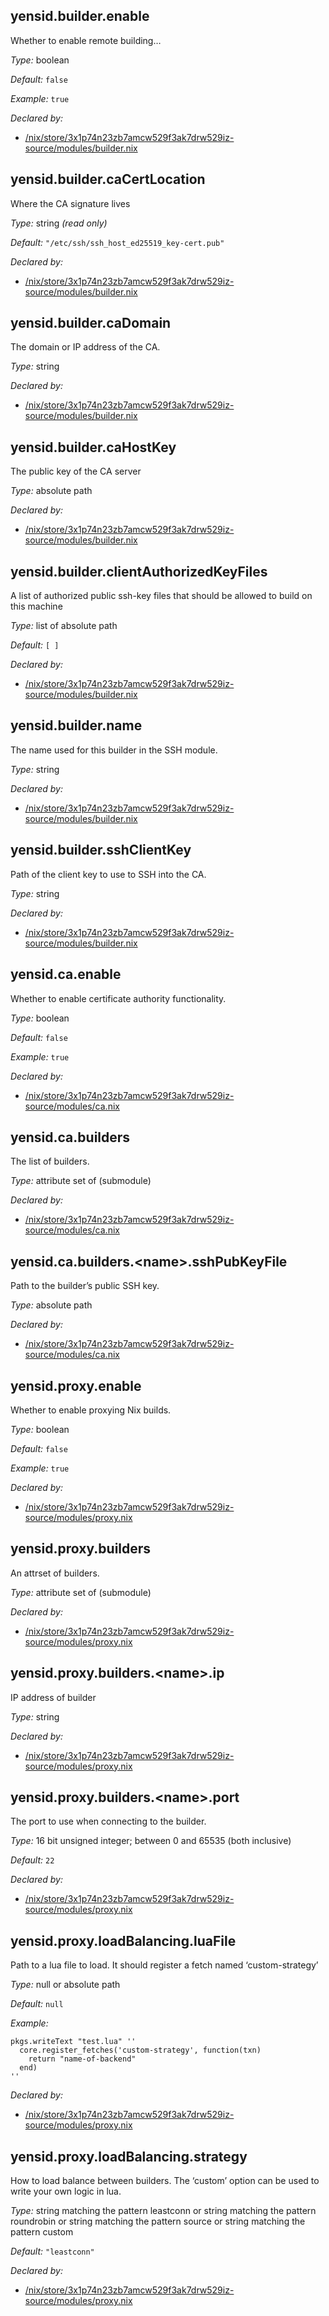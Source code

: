 ## yensid\.builder\.enable



Whether to enable remote building…



*Type:*
boolean



*Default:*
` false `



*Example:*
` true `

*Declared by:*
 - [/nix/store/3x1p74n23zb7amcw529f3ak7drw529iz-source/modules/builder\.nix](file:///nix/store/3x1p74n23zb7amcw529f3ak7drw529iz-source/modules/builder.nix)



## yensid\.builder\.caCertLocation

Where the CA signature lives



*Type:*
string *(read only)*



*Default:*
` "/etc/ssh/ssh_host_ed25519_key-cert.pub" `

*Declared by:*
 - [/nix/store/3x1p74n23zb7amcw529f3ak7drw529iz-source/modules/builder\.nix](file:///nix/store/3x1p74n23zb7amcw529f3ak7drw529iz-source/modules/builder.nix)



## yensid\.builder\.caDomain



The domain or IP address of the CA\.



*Type:*
string

*Declared by:*
 - [/nix/store/3x1p74n23zb7amcw529f3ak7drw529iz-source/modules/builder\.nix](file:///nix/store/3x1p74n23zb7amcw529f3ak7drw529iz-source/modules/builder.nix)



## yensid\.builder\.caHostKey



The public key of the CA server



*Type:*
absolute path

*Declared by:*
 - [/nix/store/3x1p74n23zb7amcw529f3ak7drw529iz-source/modules/builder\.nix](file:///nix/store/3x1p74n23zb7amcw529f3ak7drw529iz-source/modules/builder.nix)



## yensid\.builder\.clientAuthorizedKeyFiles



A list of authorized public ssh-key files that should be allowed to build on this machine



*Type:*
list of absolute path



*Default:*
` [ ] `

*Declared by:*
 - [/nix/store/3x1p74n23zb7amcw529f3ak7drw529iz-source/modules/builder\.nix](file:///nix/store/3x1p74n23zb7amcw529f3ak7drw529iz-source/modules/builder.nix)



## yensid\.builder\.name



The name used for this builder in the SSH module\.



*Type:*
string

*Declared by:*
 - [/nix/store/3x1p74n23zb7amcw529f3ak7drw529iz-source/modules/builder\.nix](file:///nix/store/3x1p74n23zb7amcw529f3ak7drw529iz-source/modules/builder.nix)



## yensid\.builder\.sshClientKey



Path of the client key to use to SSH into the CA\.



*Type:*
string

*Declared by:*
 - [/nix/store/3x1p74n23zb7amcw529f3ak7drw529iz-source/modules/builder\.nix](file:///nix/store/3x1p74n23zb7amcw529f3ak7drw529iz-source/modules/builder.nix)



## yensid\.ca\.enable



Whether to enable certificate authority functionality\.



*Type:*
boolean



*Default:*
` false `



*Example:*
` true `

*Declared by:*
 - [/nix/store/3x1p74n23zb7amcw529f3ak7drw529iz-source/modules/ca\.nix](file:///nix/store/3x1p74n23zb7amcw529f3ak7drw529iz-source/modules/ca.nix)



## yensid\.ca\.builders



The list of builders\.



*Type:*
attribute set of (submodule)

*Declared by:*
 - [/nix/store/3x1p74n23zb7amcw529f3ak7drw529iz-source/modules/ca\.nix](file:///nix/store/3x1p74n23zb7amcw529f3ak7drw529iz-source/modules/ca.nix)



## yensid\.ca\.builders\.\<name>\.sshPubKeyFile



Path to the builder’s public SSH key\.



*Type:*
absolute path

*Declared by:*
 - [/nix/store/3x1p74n23zb7amcw529f3ak7drw529iz-source/modules/ca\.nix](file:///nix/store/3x1p74n23zb7amcw529f3ak7drw529iz-source/modules/ca.nix)



## yensid\.proxy\.enable



Whether to enable proxying Nix builds\.



*Type:*
boolean



*Default:*
` false `



*Example:*
` true `

*Declared by:*
 - [/nix/store/3x1p74n23zb7amcw529f3ak7drw529iz-source/modules/proxy\.nix](file:///nix/store/3x1p74n23zb7amcw529f3ak7drw529iz-source/modules/proxy.nix)



## yensid\.proxy\.builders



An attrset of builders\.



*Type:*
attribute set of (submodule)

*Declared by:*
 - [/nix/store/3x1p74n23zb7amcw529f3ak7drw529iz-source/modules/proxy\.nix](file:///nix/store/3x1p74n23zb7amcw529f3ak7drw529iz-source/modules/proxy.nix)



## yensid\.proxy\.builders\.\<name>\.ip



IP address of builder



*Type:*
string

*Declared by:*
 - [/nix/store/3x1p74n23zb7amcw529f3ak7drw529iz-source/modules/proxy\.nix](file:///nix/store/3x1p74n23zb7amcw529f3ak7drw529iz-source/modules/proxy.nix)



## yensid\.proxy\.builders\.\<name>\.port



The port to use when connecting to the builder\.



*Type:*
16 bit unsigned integer; between 0 and 65535 (both inclusive)



*Default:*
` 22 `

*Declared by:*
 - [/nix/store/3x1p74n23zb7amcw529f3ak7drw529iz-source/modules/proxy\.nix](file:///nix/store/3x1p74n23zb7amcw529f3ak7drw529iz-source/modules/proxy.nix)



## yensid\.proxy\.loadBalancing\.luaFile



Path to a lua file to load\. It should register a fetch named ‘custom-strategy’



*Type:*
null or absolute path



*Default:*
` null `



*Example:*

```
pkgs.writeText "test.lua" ''
  core.register_fetches('custom-strategy', function(txn)
    return "name-of-backend"
  end)
''

```

*Declared by:*
 - [/nix/store/3x1p74n23zb7amcw529f3ak7drw529iz-source/modules/proxy\.nix](file:///nix/store/3x1p74n23zb7amcw529f3ak7drw529iz-source/modules/proxy.nix)



## yensid\.proxy\.loadBalancing\.strategy



How to load balance between builders\. The ‘custom’ option can be used to write your own logic in lua\.



*Type:*
string matching the pattern leastconn or string matching the pattern roundrobin or string matching the pattern source or string matching the pattern custom



*Default:*
` "leastconn" `

*Declared by:*
 - [/nix/store/3x1p74n23zb7amcw529f3ak7drw529iz-source/modules/proxy\.nix](file:///nix/store/3x1p74n23zb7amcw529f3ak7drw529iz-source/modules/proxy.nix)


